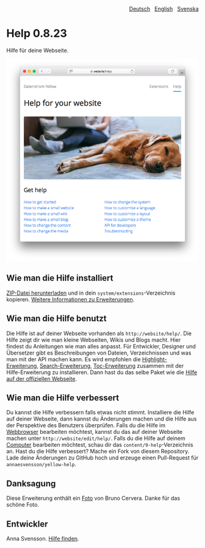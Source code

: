 <p align="right"><a href="README-de.md">Deutsch</a> &nbsp; <a href="README.md">English</a> &nbsp; <a href="README-sv.md">Svenska</a></p>

# Help 0.8.23

Hilfe für deine Webseite.

<p align="center"><img src="SCREENSHOT.png?raw=true" alt="Bildschirmfoto"></p>

## Wie man die Hilfe installiert

[ZIP-Datei herunterladen](https://github.com/annaesvensson/yellow-help/archive/refs/heads/main.zip) und in dein `system/extensions`-Verzeichnis kopieren. [Weitere Informationen zu Erweiterungen](https://github.com/annaesvensson/yellow-update/tree/main/README-de.md).

## Wie man die Hilfe benutzt

Die Hilfe ist auf deiner Webseite vorhanden als `http://website/help/`. Die Hilfe zeigt dir wie man kleine Webseiten, Wikis und Blogs macht. Hier findest du Anleitungen wie man alles anpasst. Für Entwickler, Designer und Übersetzer gibt es Beschreibungen von Dateien, Verzeichnissen und was man mit der API machen kann. Es wird empfohlen die [Highlight-Erweiterung](https://github.com/annaesvensson/yellow-highlight/tree/main/README-de.md), [Search-Erweiterung](https://github.com/annaesvensson/yellow-search/tree/main/README-de.md), [Toc-Erweiterung](https://github.com/annaesvensson/yellow-toc/tree/main/README-de.md) zusammen mit der Hilfe-Erweiterung zu installieren. Dann hast du das selbe Paket wie die [Hilfe auf der offiziellen Webseite](https://datenstrom.se/de/yellow/help/).

## Wie man die Hilfe verbessert

Du kannst die Hilfe verbessern falls etwas nicht stimmt. Installiere die Hilfe auf deiner Webseite, dann kannst du Änderungen machen und die Hilfe aus der Perspektive des Benutzers überprüfen. Falls du die Hilfe im [Webbrowser](https://github.com/annaesvensson/yellow-edit/tree/main/README-de.md) bearbeiten möchtest, kannst du das auf deiner Webseite machen unter `http://website/edit/help/`. Falls du die Hilfe auf deinem [Computer](https://github.com/annaesvensson/yellow-core/tree/main/README-de.md) bearbeiten möchtest, schau dir das `content/9-help`-Verzeichnis an. Hast du die Hilfe verbessert? Mache ein Fork von diesem Repository. Lade deine Änderungen zu GitHub hoch und erzeuge einen Pull-Request für `annaesvensson/yellow-help`.

## Danksagung

Diese Erweiterung enthält ein [Foto](https://unsplash.com/photos/azsk_6IMT3I) von Bruno Cervera. Danke für das schöne Foto.

## Entwickler

Anna Svensson. [Hilfe finden](https://datenstrom.se/de/yellow/help/).

